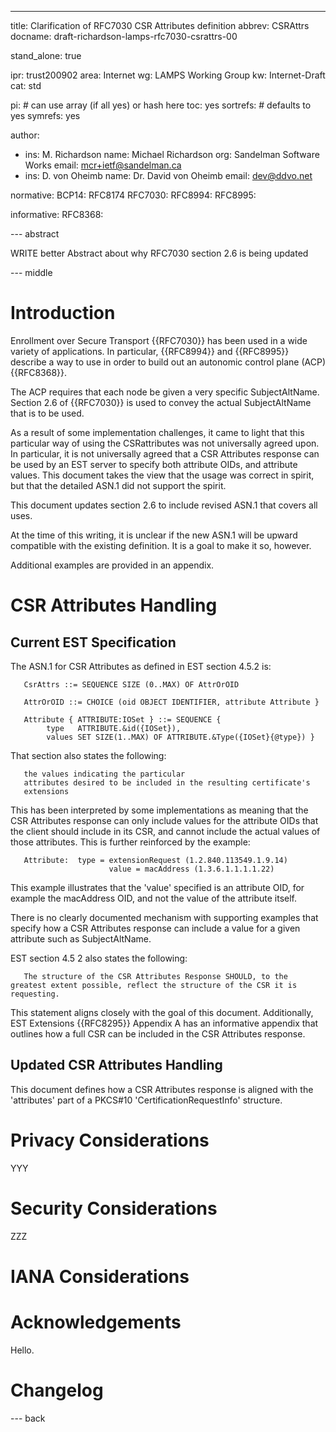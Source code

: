 ---
title: Clarification of RFC7030 CSR Attributes definition
abbrev: CSRAttrs
docname: draft-richardson-lamps-rfc7030-csrattrs-00

stand_alone: true

ipr: trust200902
area: Internet
wg: LAMPS Working Group
kw: Internet-Draft
cat: std

pi:    # can use array (if all yes) or hash here
  toc: yes
  sortrefs:   # defaults to yes
  symrefs: yes

author:
- ins: M. Richardson
  name: Michael Richardson
  org: Sandelman Software Works
  email: mcr+ietf@sandelman.ca
- ins: D. von Oheimb
  name: Dr. David von Oheimb
  email: dev@ddvo.net

normative:
  BCP14: RFC8174
  RFC7030:
  RFC8994:
  RFC8995:

informative:
  RFC8368:

--- abstract

WRITE better Abstract about why RFC7030 section 2.6 is being updated

--- middle

# Introduction

Enrollment over Secure Transport {{RFC7030}} has been used in a wide variety of applications.
In particular, {{RFC8994}} and {{RFC8995}} describe a way to use in order to build out an autonomic control plane (ACP) {{RFC8368}}.

The ACP requires that each node be given a very specific SubjectAltName.
Section 2.6 of {{RFC7030}} is used to convey the actual SubjectAltName that is to be used.

As a result of some implementation challenges, it came to light that this particular way of using the CSRattributes was not universally agreed upon.
In particular, it is not universally agreed that a CSR Attributes response can be used by an EST server to specify both attribute OIDs, and attribute values.
This document takes the view that the usage was correct in spirit, but that the detailed ASN.1 did not support the spirit.

This document updates section 2.6 to include revised ASN.1 that covers all uses.

At the time of this writing, it is unclear if the new ASN.1 will be upward compatible with the existing definition.
It is a goal to make it so, however.

Additional examples are provided in an appendix.

# CSR Attributes Handling

## Current EST Specification

The ASN.1 for CSR Attributes as defined in EST section 4.5.2 is:

~~~
   CsrAttrs ::= SEQUENCE SIZE (0..MAX) OF AttrOrOID

   AttrOrOID ::= CHOICE (oid OBJECT IDENTIFIER, attribute Attribute }

   Attribute { ATTRIBUTE:IOSet } ::= SEQUENCE {
        type   ATTRIBUTE.&id({IOSet}),
        values SET SIZE(1..MAX) OF ATTRIBUTE.&Type({IOSet}{@type}) }
~~~

That section also states the following:

~~~
   the values indicating the particular
   attributes desired to be included in the resulting certificate's
   extensions
~~~

This has been interpreted by some implementations as meaning that the CSR Attributes response can only include values for the attribute OIDs that the client should include in its CSR, and cannot include the actual values of those attributes.
This is further reinforced by the example:

~~~
   Attribute:  type = extensionRequest (1.2.840.113549.1.9.14)
                      value = macAddress (1.3.6.1.1.1.1.22)
~~~

This example illustrates that the 'value' specified is an attribute OID, for example the macAddress OID, and not the value of the attribute itself. 

There is no clearly documented mechanism with supporting examples that specify how a CSR Attributes response can include a value for a given attribute such as SubjectAltName.

EST section 4.5 2 also states the following:

~~~
   The structure of the CSR Attributes Response SHOULD, to the greatest extent possible, reflect the structure of the CSR it is requesting.
~~~

This statement aligns closely with the goal of this document.
Additionally, EST Extensions {{RFC8295}} Appendix A has an informative appendix that outlines how a full CSR can be included in the CSR Attributes response.

## Updated CSR Attributes Handling

This document defines how a CSR Attributes response is aligned with the 'attributes' part of a PKCS#10 'CertificationRequestInfo' structure.


# Privacy Considerations

YYY

# Security Considerations

ZZZ

# IANA Considerations

# Acknowledgements

Hello.

# Changelog


--- back

